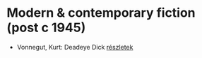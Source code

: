 # Modern & contemporary fiction (post c 1945)

- Vonnegut, Kurt: Deadeye Dick [részletek](_details/Vonnegut%2C%20Kurt.md#id_1616)